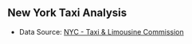 ## New York Taxi Analysis

- Data Source: [NYC - Taxi & Limousine Commission](https://www.nyc.gov/site/tlc/about/tlc-trip-record-data.page)

